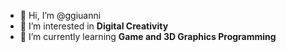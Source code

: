 - 👋 Hi, I’m @ggiuanni
- 👀 I’m interested in **Digital Creativity**
- 🌱 I’m currently learning **Game and 3D Graphics Programming**
<!---
- 💞️ I’m looking to collaborate on ...
- 📫 How to reach me ...
--->
<!---
ggiuanni/ggiuanni is a ✨ special ✨ repository because its `README.md` (this file) appears on your GitHub profile.
You can click the Preview link to take a look at your changes.
--->
